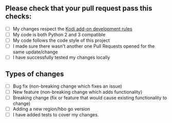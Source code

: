 ## Please check that your pull request pass this checks:

- [ ] My changes respect the [Kodi add-on development rules](https://kodi.wiki/view/Add-on_rules)
- [ ] My code is both Python 2 and 3 compatible
- [ ] My code follows the code style of this project
- [ ] I made sure there wasn't another one Pull Requests opened for the same update/change
- [ ] I have successfully tested my changes locally

## Types of changes
<!--- What types of changes does your code introduce? Put an `x` in all the boxes that apply: -->
- [ ] Bug fix (non-breaking change which fixes an issue)
- [ ] New feature (non-breaking change which adds functionality)
- [ ] Breaking change (fix or feature that would cause existing functionality to change)
- [ ] Adding a new region/hbo go version
- [ ] I have added tests to cover my changes.
